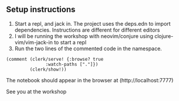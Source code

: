 ## Setup instructions
1. Start a repl, and jack in. The project uses the deps.edn to import dependencies. Instructions are different for different editors
2. I will be running the workshop with neovim/conjure using clojure-vim/vim-jack-in to start a repl
3. Run the two lines of the commented code in the namespace.
```
(comment (clerk/serve! {:browse? true
               :watch-paths ["."]})
         (clerk/show!))
```
The notebook should appear in the browser at (http://localhost:7777)

See you at the workshop

